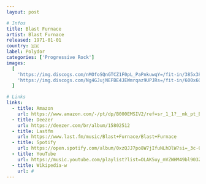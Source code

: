 ```yaml
---
layout: post

# Infos
title: Blast Furnace
artist: Blast Furnace
released: 1971-01-01
country: 🇩🇰
label: Polydor
categories: ['Progressive Rock']
images:
  [
    'https://img.discogs.com/nMOfoSQnGTCZ1F0pL_PaPnkuwqY=/fit-in/385x385/filters:strip_icc():format(jpeg):mode_rgb():quality(90)/discogs-images/R-4059104-1374497996-3242.jpeg.jpg',
    'https://img.discogs.com/Ng4GJujNEFBE4JEWmrqaz9UPJRs=/fit-in/600x605/filters:strip_icc():format(jpeg):mode_rgb():quality(90)/discogs-images/R-4059104-1451316067-3975.jpeg.jpg',
  ]

# Links
links:
  - title: Amazon
    url: https://www.amazon.com/-/pt/dp/B000EMSIV2/ref=sr_1_1?__mk_pt_BR=%C3%85M%C3%85%C5%BD%C3%95%C3%91&dchild=1&keywords=blast+furnace&qid=1614545658&s=music&sr=1-1&tag=kvnol08-20
  - title: Deezer
    url: https://deezer.com/br/album/15802512
  - title: Lastfm
    url: https://www.last.fm/music/Blast+Furnace/Blast+Furnace
  - title: Spotify
    url: https://open.spotify.com/album/0xzQJJ7po8W7jIfuNLhDlW?si=_3c-0yorTA2hn9n20Q_Zrw
  - title: YouTube
    url: https://music.youtube.com/playlist?list=OLAK5uy_mVZWHM49bl903Z9FIBOnFZ0Na-iX-7NRo
  - title: Wikipedia-w
    url: #
---
```

